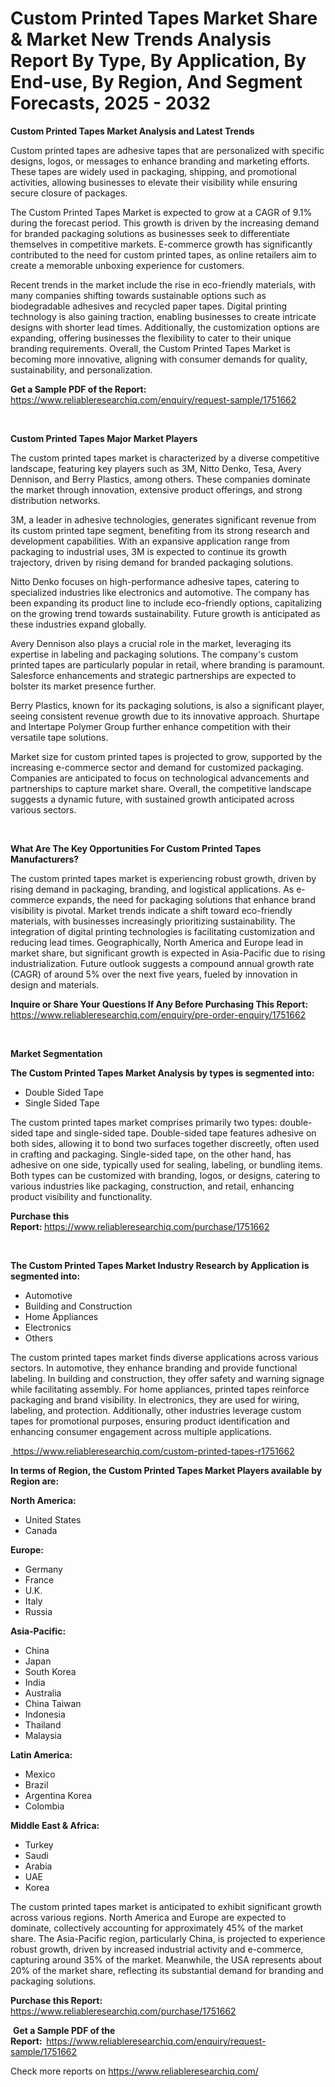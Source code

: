 <p><h1>Custom Printed Tapes Market Share & Market New Trends Analysis Report By Type, By Application, By End-use, By Region, And Segment Forecasts, 2025 - 2032</h1></p><p><strong>Custom Printed Tapes Market Analysis and Latest Trends</strong></p>
<p><p>Custom printed tapes are adhesive tapes that are personalized with specific designs, logos, or messages to enhance branding and marketing efforts. These tapes are widely used in packaging, shipping, and promotional activities, allowing businesses to elevate their visibility while ensuring secure closure of packages.</p><p>The Custom Printed Tapes Market is expected to grow at a CAGR of 9.1% during the forecast period. This growth is driven by the increasing demand for branded packaging solutions as businesses seek to differentiate themselves in competitive markets. E-commerce growth has significantly contributed to the need for custom printed tapes, as online retailers aim to create a memorable unboxing experience for customers.</p><p>Recent trends in the market include the rise in eco-friendly materials, with many companies shifting towards sustainable options such as biodegradable adhesives and recycled paper tapes. Digital printing technology is also gaining traction, enabling businesses to create intricate designs with shorter lead times. Additionally, the customization options are expanding, offering businesses the flexibility to cater to their unique branding requirements. Overall, the Custom Printed Tapes Market is becoming more innovative, aligning with consumer demands for quality, sustainability, and personalization.</p></p>
<p><strong>Get a Sample PDF of the Report:&nbsp;</strong> <a href="https://www.reliableresearchiq.com/enquiry/request-sample/1751662?utm_campaign=2285&utm_medium=2&utm_source=Github&utm_content=ia&utm_term=01042025&utm_id=custom-printed-tapes">https://www.reliableresearchiq.com/enquiry/request-sample/1751662</a></p>
<p>&nbsp;</p>
<p><strong>Custom Printed Tapes Major Market Players</strong></p>
<p><p>The custom printed tapes market is characterized by a diverse competitive landscape, featuring key players such as 3M, Nitto Denko, Tesa, Avery Dennison, and Berry Plastics, among others. These companies dominate the market through innovation, extensive product offerings, and strong distribution networks.</p><p>3M, a leader in adhesive technologies, generates significant revenue from its custom printed tape segment, benefiting from its strong research and development capabilities. With an expansive application range from packaging to industrial uses, 3M is expected to continue its growth trajectory, driven by rising demand for branded packaging solutions.</p><p>Nitto Denko focuses on high-performance adhesive tapes, catering to specialized industries like electronics and automotive. The company has been expanding its product line to include eco-friendly options, capitalizing on the growing trend towards sustainability. Future growth is anticipated as these industries expand globally.</p><p>Avery Dennison also plays a crucial role in the market, leveraging its expertise in labeling and packaging solutions. The company's custom printed tapes are particularly popular in retail, where branding is paramount. Salesforce enhancements and strategic partnerships are expected to bolster its market presence further.</p><p>Berry Plastics, known for its packaging solutions, is also a significant player, seeing consistent revenue growth due to its innovative approach. Shurtape and Intertape Polymer Group further enhance competition with their versatile tape solutions.</p><p>Market size for custom printed tapes is projected to grow, supported by the increasing e-commerce sector and demand for customized packaging. Companies are anticipated to focus on technological advancements and partnerships to capture market share. Overall, the competitive landscape suggests a dynamic future, with sustained growth anticipated across various sectors.</p></p>
<p>&nbsp;</p>
<p><strong>What Are The Key Opportunities For Custom Printed Tapes Manufacturers?</strong></p>
<p><p>The custom printed tapes market is experiencing robust growth, driven by rising demand in packaging, branding, and logistical applications. As e-commerce expands, the need for packaging solutions that enhance brand visibility is pivotal. Market trends indicate a shift toward eco-friendly materials, with businesses increasingly prioritizing sustainability. The integration of digital printing technologies is facilitating customization and reducing lead times. Geographically, North America and Europe lead in market share, but significant growth is expected in Asia-Pacific due to rising industrialization. Future outlook suggests a compound annual growth rate (CAGR) of around 5% over the next five years, fueled by innovation in design and materials.</p></p>
<p><strong>Inquire or Share Your Questions If Any Before Purchasing This Report:</strong> <a href="https://www.reliableresearchiq.com/enquiry/pre-order-enquiry/1751662?utm_campaign=2285&utm_medium=2&utm_source=Github&utm_content=ia&utm_term=01042025&utm_id=custom-printed-tapes">https://www.reliableresearchiq.com/enquiry/pre-order-enquiry/1751662</a></p>
<p>&nbsp;</p>
<p><strong>Market Segmentation</strong></p>
<p><strong>The Custom Printed Tapes Market Analysis by types is segmented into:</strong></p>
<p><ul><li>Double Sided Tape</li><li>Single Sided Tape</li></ul></p>
<p><p>The custom printed tapes market comprises primarily two types: double-sided tape and single-sided tape. Double-sided tape features adhesive on both sides, allowing it to bond two surfaces together discreetly, often used in crafting and packaging. Single-sided tape, on the other hand, has adhesive on one side, typically used for sealing, labeling, or bundling items. Both types can be customized with branding, logos, or designs, catering to various industries like packaging, construction, and retail, enhancing product visibility and functionality.</p></p>
<p><strong>Purchase this Report:&nbsp;</strong><a href="https://www.reliableresearchiq.com/purchase/1751662?utm_campaign=2285&utm_medium=2&utm_source=Github&utm_content=ia&utm_term=01042025&utm_id=custom-printed-tapes">https://www.reliableresearchiq.com/purchase/1751662</a></p>
<p>&nbsp;</p>
<p><strong>The Custom Printed Tapes Market Industry Research by Application is segmented into:</strong></p>
<p><ul><li>Automotive</li><li>Building and Construction</li><li>Home Appliances</li><li>Electronics</li><li>Others</li></ul></p>
<p><p>The custom printed tapes market finds diverse applications across various sectors. In automotive, they enhance branding and provide functional labeling. In building and construction, they offer safety and warning signage while facilitating assembly. For home appliances, printed tapes reinforce packaging and brand visibility. In electronics, they are used for wiring, labeling, and protection. Additionally, other industries leverage custom tapes for promotional purposes, ensuring product identification and enhancing consumer engagement across multiple applications.</p></p>
<p><a href="https://www.reliableresearchiq.com/custom-printed-tapes-r1751662?utm_campaign=2285&utm_medium=2&utm_source=Github&utm_content=ia&utm_term=01042025&utm_id=custom-printed-tapes">&nbsp;https://www.reliableresearchiq.com/custom-printed-tapes-r1751662</a></p>
<p><strong>In terms of Region, the Custom Printed Tapes Market Players available by Region are:</strong></p>
<p>
    <p> <strong> North America: </strong>
        <ul>
            <li>United States</li>
            <li>Canada</li>
        </ul>
        </p> 
    <p> <strong> Europe: </strong>
        <ul>
            <li>Germany</li>
            <li>France</li>
            <li>U.K.</li>
            <li>Italy</li>
            <li>Russia</li>
        </ul>
        </p> 
    <p> <strong> Asia-Pacific: </strong>
        <ul>
            <li>China</li>
            <li>Japan</li>
            <li>South Korea</li>
            <li>India</li>
            <li>Australia</li>
            <li>China Taiwan</li>
            <li>Indonesia</li>
            <li>Thailand</li>
            <li>Malaysia</li>
        </ul>
        </p> 
    <p> <strong> Latin America: </strong>
        <ul>
            <li>Mexico</li>
            <li>Brazil</li>
            <li>Argentina Korea</li>
            <li>Colombia</li>
        </ul>
        </p> 
    <p> <strong> Middle East & Africa: </strong>
        <ul>
            <li>Turkey</li>
            <li>Saudi</li>
            <li>Arabia</li>
            <li>UAE</li>
            <li>Korea</li>
        </ul>
    </p>
    </p>
<p><p>The custom printed tapes market is anticipated to exhibit significant growth across various regions. North America and Europe are expected to dominate, collectively accounting for approximately 45% of the market share. The Asia-Pacific region, particularly China, is projected to experience robust growth, driven by increased industrial activity and e-commerce, capturing around 35% of the market. Meanwhile, the USA represents about 20% of the market share, reflecting its substantial demand for branding and packaging solutions.</p></p>
<p><strong>Purchase this Report: </strong><a href="https://www.reliableresearchiq.com/purchase/1751662?utm_campaign=2285&utm_medium=2&utm_source=Github&utm_content=ia&utm_term=01042025&utm_id=custom-printed-tapes">https://www.reliableresearchiq.com/purchase/1751662</a></p>
<p>&nbsp;<strong>Get a Sample PDF of the Report:&nbsp;&nbsp;</strong><a href="https://www.reliableresearchiq.com/enquiry/request-sample/1751662?utm_campaign=2285&utm_medium=2&utm_source=Github&utm_content=ia&utm_term=01042025&utm_id=custom-printed-tapes">https://www.reliableresearchiq.com/enquiry/request-sample/1751662</a></p>
<p><strong></strong></p>
<p>Check more reports on <a href="https://www.reliableresearchiq.com/?utm_campaign=2285&utm_medium=2&utm_source=Github&utm_content=ia&utm_term=01042025&utm_id=custom-printed-tapes">https://www.reliableresearchiq.com/</a></p>